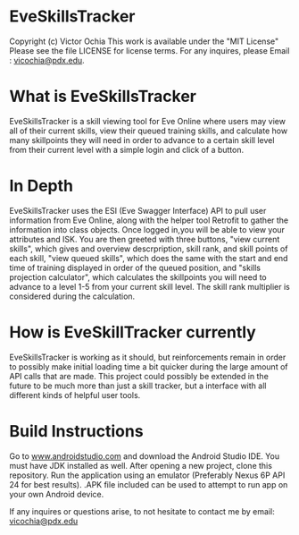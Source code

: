 # EveSkillsTracker

Copyright (c) Victor Ochia This work is available under the "MIT License" Please see the file LICENSE for license terms. 
For any inquires, please Email : vicochia@pdx.edu.


# What is EveSkillsTracker

EveSkillsTracker is a skill viewing tool for Eve Online where users may view all of their current skills, view their queued 
training skills, and calculate how many skillpoints they will need in order to advance to a certain skill level from their 
current level with a simple login and click of a button. 

# In Depth

EveSkillsTracker uses the ESI (Eve Swagger Interface) API to pull user information from Eve Online, along with 
the helper tool Retrofit to gather the information into class objects. Once logged in,you will be able to view your attributes 
and ISK. You are then greeted with three buttons, "view current skills", which gives and overview descrpription, skill rank, and skill points of each skill, "view queued skills", which does the same with the start and end time of training displayed in order of the queued position, and "skills projection calculator", which calculates the skillpoints you will need to advance to a level 1-5 from your current skill level. The skill rank multiplier is considered during the calculation.

# How is EveSkillTracker currently

EveSkillsTracker is working as it should, but reinforcements remain in order to possibly make initial loading time a bit
quicker during the large amount of API calls that are made. This project could possibly be extended in the future to be much
more than just a skill tracker, but a interface with all different kinds of helpful user tools.

# Build Instructions

Go to www.androidstudio.com and download the Android Studio IDE. You must have JDK installed as well. After opening a new 
project, clone this repository. Run the application using an emulator (Preferably Nexus 6P API 24 for best results). .APK file 
included can be used to attempt to run app on your own Android device.

If any inquires or questions arise, to not hesitate to contact me by email: vicochia@pdx.edu
